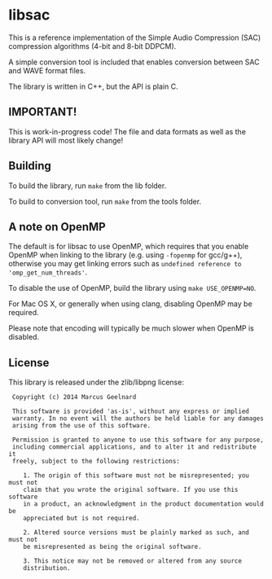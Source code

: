 # libsac

This is a reference implementation of the Simple Audio Compression (SAC)
compression algorithms (4-bit and 8-bit DDPCM).

A simple conversion tool is included that enables conversion between SAC and
WAVE format files.

The library is written in C++, but the API is plain C.


## IMPORTANT!

This is work-in-progress code! The file and data formats as well as the
library API will most likely change!


## Building

To build the library, run `make` from the lib folder.

To build to conversion tool, run `make` from the tools folder.


## A note on OpenMP

The default is for libsac to use OpenMP, which requires that you enable OpenMP
when linking to the library (e.g. using `-fopenmp` for gcc/g++), otherwise you
may get linking errors such as `undefined reference to 'omp_get_num_threads'`.

To disable the use of OpenMP, build the library using `make USE_OPENMP=NO`.

For Mac OS X, or generally when using clang, disabling OpenMP may be required.

Please note that encoding will typically be much slower when OpenMP is
disabled.


## License

This library is released under the zlib/libpng license:

```
 Copyright (c) 2014 Marcus Geelnard

 This software is provided 'as-is', without any express or implied
 warranty. In no event will the authors be held liable for any damages
 arising from the use of this software.

 Permission is granted to anyone to use this software for any purpose,
 including commercial applications, and to alter it and redistribute it
 freely, subject to the following restrictions:

    1. The origin of this software must not be misrepresented; you must not
    claim that you wrote the original software. If you use this software
    in a product, an acknowledgment in the product documentation would be
    appreciated but is not required.

    2. Altered source versions must be plainly marked as such, and must not
    be misrepresented as being the original software.

    3. This notice may not be removed or altered from any source
    distribution.
```

